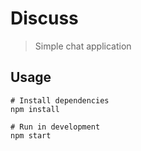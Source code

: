 # Discuss

> Simple chat application

## Usage

```
# Install dependencies
npm install

# Run in development
npm start

```
